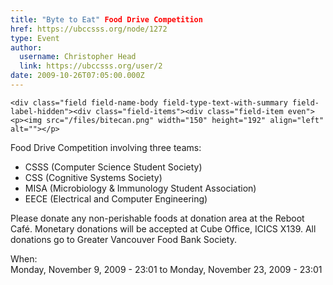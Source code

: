 ```yaml
---
title: "Byte to Eat" Food Drive Competition 
href: https://ubccsss.org/node/1272
type: Event
author:
  username: Christopher Head
  link: https://ubccsss.org/user/2
date: 2009-10-26T07:05:00.000Z
---
```



    <div class="field field-name-body field-type-text-with-summary field-label-hidden"><div class="field-items"><div class="field-item even"><p><img src="/files/bitecan.png" width="150" height="192" align="left" alt=""></p>
<p>Food Drive Competition involving three teams:</p>
<ul>
<li>CSSS (Computer Science Student Society)</li>
<li>CSS (Cognitive Systems Society)</li>
<li>MISA (Microbiology &amp; Immunology Student Association)</li>
<li>EECE (Electrical and Computer Engineering)</li>
</ul>
<p>Please donate any non-perishable foods at donation area at the Reboot Caf&#xE9;. Monetary donations will be accepted at Cube Office, ICICS X139. All donations go to Greater Vancouver Food Bank Society.</p>
</div></div></div><div class="field field-name-field-dates field-type-datetime field-label-above"><div class="field-label">When:&#xA0;</div><div class="field-items"><div class="field-item even"><span class="date-display-range"><span class="date-display-start">Monday, November 9, 2009 - 23:01</span> to <span class="date-display-end">Monday, November 23, 2009 - 23:01</span></span></div></div></div>    <footer>
          </footer>
    